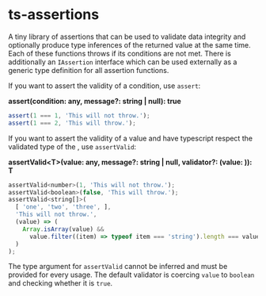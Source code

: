 # ts-assertions

A tiny library of assertions that can be used to validate data integrity and optionally produce type inferences of the returned value at the same time. Each of these functions throws if its conditions are not met. There is additionally an `IAssertion` interface which can be used externally as a generic type definition for all assertion functions.

If you want to assert the validity of a condition, use `assert`:

**assert(condition: any, message?: string | null): true**

```javascript
assert(1 === 1, 'This will not throw.');
assert(1 === 2, 'This will throw.');
```

If you want to assert the validity of a value and have typescript respect the validated type of the , use `assertValid`:

**assertValid&lt;T&gt;(value: any, message?: string | null, validator?: (value: )): T**

```javascript
assertValid<number>(1, 'This will not throw.');
assertValid<boolean>(false, 'This will throw.');
assertValid<string[]>(
  [ 'one', 'two', 'three', ],
  'This will not throw.',
  (value) => (
    Array.isArray(value) &&
      value.filter((item) => typeof item === 'string').length === value.length
  )
);
```

The type argument for `assertValid` cannot be inferred and must be provided for every usage. The default validator is coercing `value` to `boolean` and checking whether it is `true`.
